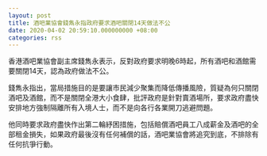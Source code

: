 ```yaml
---
layout: post
title: 酒吧業協會錢雋永指政府要求酒吧關閉14天做法不公
date: 2020-04-02 20:59:10.000000000 +08:00
categories: rss
---
```


香港酒吧業協會副主席錢雋永表示，反對政府要求明晚6時起，所有酒吧和酒館需要關閉14天，認為政府做法不公。

錢雋永指出，當局措施目的是要讓市民減少聚集而降低傳播風險，質疑為何只關閉酒吧及酒館，而不是關閉全港大小食肆，批評政府是針對賣酒場所，要求政府盡快安排地方強制隔離所有入境人士，而不是向各行各業開刀逃避問題。

他同時要求政府盡快作出第二輪紓困措施，包括賠償酒吧員工八成薪金及酒吧的全部租金損失，如果政府最後沒有任何補償的話，酒吧業協會將追究到底，不排除有任何抗爭行動。
